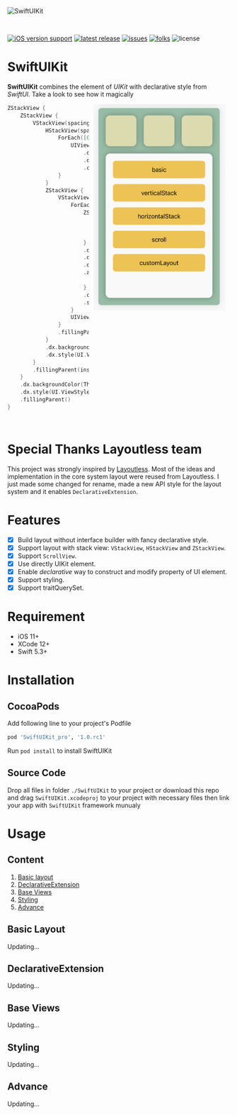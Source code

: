 ![SwiftUIKit](./Assets/banner.png)

<br/>

[![iOS version support](https://img.shields.io/badge/platform-iOS%2011.0+-8EBEA4?style=flat-square)](#Required)
[![latest release](https://img.shields.io/cocoapods/v/SwiftUIKit_pro?style=flat-square)](#Development%20Progress)
[![issues](https://img.shields.io/github/issues/sonla58/SwiftUIKit?style=flat-square)](https://github.com/sonla58/SwiftUIKit/issues)
[![folks](https://img.shields.io/github/forks/sonla58/SwiftUIKit?style=flat-square)](https://github.com/sonla58/SwiftUIKit/network/members?style=for-the-badge)
![license](https://img.shields.io/github/license/sonla58/SwiftUIKit?style=flat-square)

# SwiftUIKit

**SwiftUIKit** combines the element of *UIKit* with declarative style from *SwiftUI*. Take a look to see how it magically

<img src="Assets/viewdemo.jpeg" align="right" width="300px" hspace="10px" vspace="0px">

```swift
ZStackView {
    ZStackView {
        VStackView(spacing: 20, distribution: .fill) {
            HStackView(spacing: 20) {
                ForEach([0,1,2]) { _, _ in
                    UIView()
                        .dx.backgroundColor(ThemeManager.shared.current.box2)
                        .dx.style(UI.ViewStyle.Card2())
                        .constrainingAspectRatio(ratio: 1)
                }
            }
            ZStackView {
                VStackView(spacing: 16, distribution: .fill) {
                    ForEach(Item.allCases) { (index, item) in
                        ZStackView {
                            UILabel()
                                .dx.text(String(describing: item))
                                .centeringInParent()
                        }
                        .dx.backgroundColor(ThemeManager.shared.current.box3)
                        .dx.style(UI.ViewStyle.CornerRadius(radius: 8))
                        .dx.startAddGesture
                        .action { [weak self] in
                            self?.present(BasicVC(), animated: true, completion: nil)
                        }
                        .commitGesture()
                        .sizing(width: nil, height: 48)
                    }
                    UIView()
                }
                .fillingParent(insets: 20)
            }
            .dx.backgroundColor(ThemeManager.shared.current.background2)
            .dx.style(UI.ViewStyle.Card2())
        }
        .fillingParent(insets: 20)
    }
    .dx.backgroundColor(ThemeManager.shared.current.box1)
    .dx.style(UI.ViewStyle.Card1())
    .fillingParent()
}
```

<br/>

# Special Thanks Layoutless team

This project was strongly inspired by [Layoutless](https://github.com/DeclarativeHub/Layoutless). Most of the ideas and implementation in the core system layout were reused from Layoutless. I just made some changed for rename, made a new API style for the layout system and it enables `DeclarativeExtension`.

# Features
- [x] Build layout without interface builder with fancy declarative style.
- [x] Support layout with stack view: `VStackView`, `HStackView` and `ZStackView`.
- [x] Support `ScrollView`.
- [x] Use directly UIKit element.
- [x] Enable *declarative* way to construct and modify property of UI element.
- [x] Support styling.
- [x] Support traitQuerySet.

# Requirement

- iOS 11+
- XCode 12+
- Swift 5.3+

# Installation

## CocoaPods

Add following line to your project's Podfile
```ruby
pod 'SwiftUIKit_pro', '1.0.rc1'
```
Run `pod install` to install SwiftUIKit

## Source Code

Drop all files in folder `./SwiftUIKit` to your project or download this repo and drag `SwiftUIKit.xcodeproj` to your project with necessary files then link your app with `SwiftUIKit` framework munualy

# Usage

## Content

1. [Basic layout](#Basic%20Layout)
2. [DeclarativeExtension](#DeclarativeExtension)
3. [Base Views](#Base%20Views)
4. [Styling](#Styling)
5. [Advance](#Advance)

## Basic Layout

Updating...

## DeclarativeExtension

Updating...

## Base Views

Updating...

## Styling

Updating...

## Advance

Updating...

